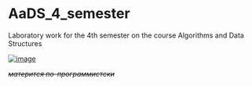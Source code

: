 # AaDS_4_semester
Laboratory work for the 4th semester on the course Algorithms and Data Structures

[![image](https://github.com/TheJuliana/AaDS_4_semester/assets/62110361/514299d1-7f7c-4b2e-8b59-9c64781c28e9)](https://www.gratistodo.com/wp-content/uploads/2017/03/Hello-Kitty-16.gif)






 ~~*матерится по-программистски*~~
